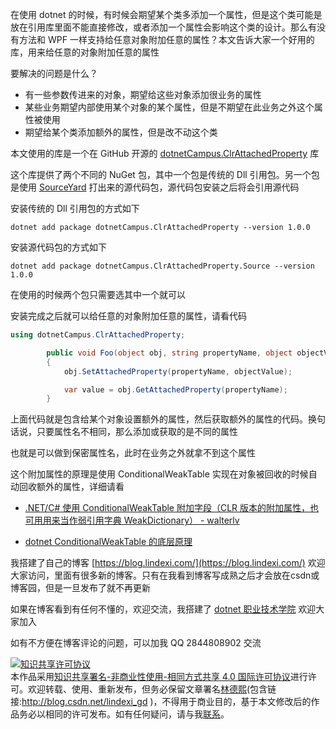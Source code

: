 
在使用 dotnet 的时候，有时候会期望某个类多添加一个属性，但是这个类可能是放在引用库里面不能直接修改，或者添加一个属性会影响这个类的设计。那么有没有方法和 WPF 一样支持给任意对象附加任意的属性？本文告诉大家一个好用的库，用来给任意的对象附加任意的属性

<!--more-->


<!-- 发布 -->

要解决的问题是什么？

- 有一些参数传进来的对象，期望给这些对象添加很业务的属性
- 某些业务期望内部使用某个对象的某个属性，但是不期望在此业务之外这个属性被使用
- 期望给某个类添加额外的属性，但是改不动这个类

本文使用的库是一个在 GitHub 开源的 [dotnetCampus.ClrAttachedProperty](https://github.com/dotnet-campus/dotnetCampus.ClrAttachedProperty ) 库

这个库提供了两个不同的 NuGet 包，其中一个包是传统的 Dll 引用包。另一个包是使用 [SourceYard](https://github.com/dotnet-campus/SourceYard) 打出来的源代码包，源代码包安装之后将会引用源代码

安装传统的 Dll 引用包的方式如下

```
dotnet add package dotnetCampus.ClrAttachedProperty --version 1.0.0
```

安装源代码包的方式如下

```
dotnet add package dotnetCampus.ClrAttachedProperty.Source --version 1.0.0
```

在使用的时候两个包只需要选其中一个就可以

安装完成之后就可以给任意的对象附加任意的属性，请看代码

```csharp
using dotnetCampus.ClrAttachedProperty;

        public void Foo(object obj, string propertyName, object objectValue)
        {
            obj.SetAttachedProperty(propertyName, objectValue);

            var value = obj.GetAttachedProperty(propertyName);
        }
```

上面代码就是包含给某个对象设置额外的属性，然后获取额外的属性的代码。换句话说，只要属性名不相同，那么添加或获取的是不同的属性

也就是可以做到保密属性名，此时在业务之外就拿不到这个属性

这个附加属性的原理是使用 ConditionalWeakTable 实现在对象被回收的时候自动回收额外的属性，详细请看 

- [.NET/C# 使用 ConditionalWeakTable 附加字段（CLR 版本的附加属性，也可用用来当作弱引用字典 WeakDictionary） - walterlv](https://blog.walterlv.com/post/conditional-weak-table.html )

- [dotnet ConditionalWeakTable 的底层原理](https://blog.lindexi.com/post/dotnet-ConditionalWeakTable-%E7%9A%84%E5%BA%95%E5%B1%82%E5%8E%9F%E7%90%86.html )



我搭建了自己的博客 [https://blog.lindexi.com/](https://blog.lindexi.com/) 欢迎大家访问，里面有很多新的博客。只有在我看到博客写成熟之后才会放在csdn或博客园，但是一旦发布了就不再更新

如果在博客看到有任何不懂的，欢迎交流，我搭建了 [dotnet 职业技术学院](https://t.me/dotnet_campus) 欢迎大家加入

如有不方便在博客评论的问题，可以加我 QQ 2844808902 交流

<a rel="license" href="http://creativecommons.org/licenses/by-nc-sa/4.0/"><img alt="知识共享许可协议" style="border-width:0" src="https://licensebuttons.net/l/by-nc-sa/4.0/88x31.png" /></a><br />本作品采用<a rel="license" href="http://creativecommons.org/licenses/by-nc-sa/4.0/">知识共享署名-非商业性使用-相同方式共享 4.0 国际许可协议</a>进行许可。欢迎转载、使用、重新发布，但务必保留文章署名[林德熙](http://blog.csdn.net/lindexi_gd)(包含链接:http://blog.csdn.net/lindexi_gd )，不得用于商业目的，基于本文修改后的作品务必以相同的许可发布。如有任何疑问，请与我[联系](mailto:lindexi_gd@163.com)。